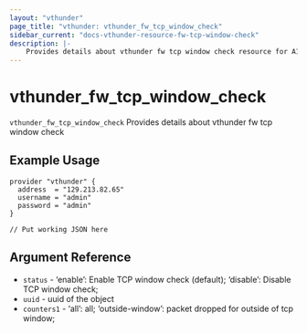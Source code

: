 ```yaml
---
layout: "vthunder"
page_title: "vthunder: vthunder_fw_tcp_window_check"
sidebar_current: "docs-vthunder-resource-fw-tcp-window-check"
description: |-
	Provides details about vthunder fw tcp window check resource for A10
---
```


# vthunder\_fw\_tcp\_window\_check

`vthunder_fw_tcp_window_check` Provides details about vthunder fw tcp window check
## Example Usage


```hcl
provider "vthunder" {
  address  = "129.213.82.65"
  username = "admin"
  password = "admin"
}

// Put working JSON here
```

## Argument Reference

* `status` - ‘enable’: Enable TCP window check (default); ‘disable’: Disable TCP window check;
* `uuid` - uuid of the object
* `counters1` - ‘all’: all; ‘outside-window’: packet dropped for outside of tcp window;

